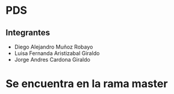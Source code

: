 # PDS

## Integrantes
- Diego Alejandro Muñoz Robayo
- Luisa Fernanda Aristizabal Giraldo
- Jorge Andres Cardona Giraldo

# Se encuentra en la rama master
